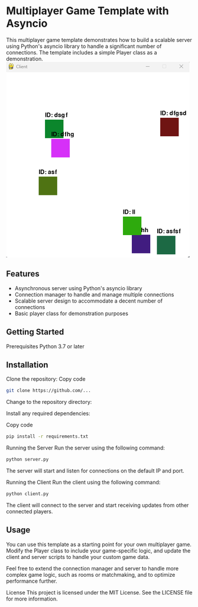 # Multiplayer Game Template with Asyncio


This multiplayer game template demonstrates how to build a scalable server using Python's asyncio library to handle a significant number of connections. The template includes a simple Player class as a demonstration.
![Screenshot](clients.png)

## Features
* Asynchronous server using Python's asyncio library
* Connection manager to handle and manage multiple connections
* Scalable server design to accommodate a decent number of connections
* Basic player class for demonstration purposes

## Getting Started
Prerequisites
Python 3.7 or later
## Installation
Clone the repository:
Copy code
```bash
git clone https://github.com/...
```
Change to the repository directory:

Install any required dependencies:

Copy code
```bash
pip install -r requirements.txt
```

Running the Server
Run the server using the following command:
```bash
python server.py
```

The server will start and listen for connections on the default IP and port.

Running the Client
Run the client using the following command:
```bash
python client.py
```

The client will connect to the server and start receiving updates from other connected players.

## Usage
You can use this template as a starting point for your own multiplayer game. Modify the Player class to include your game-specific logic, and update the client and server scripts to handle your custom game data.

Feel free to extend the connection manager and server to handle more complex game logic, such as rooms or matchmaking, and to optimize performance further.

License
This project is licensed under the MIT License. See the LICENSE file for more information.